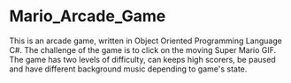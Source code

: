 # Mario_Arcade_Game
This is an arcade game, written in Object Oriented Programming Language C#. 
The challenge of the game is to click on the moving Super Mario GIF. 
The game has two levels of difficulty, can keeps high scorers, be paused and have different background music depending to game's state.   
